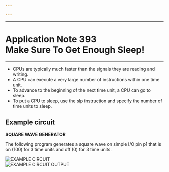 ```yaml
---

---
```


----

# Application Note 393 <br>Make Sure To Get Enough Sleep!

----

- CPUs are typically much faster than the signals they are reading and writing.
- A CPU can execute a very large number of instructions within one time unit.
- To advance to the beginning of the next time unit, a CPU can go to sleep.
- To put a CPU to sleep, use the slp instruction and specify the number of time units to sleep.

<WideSubtitleBlock>

## Example circuit
</WideSubtitleBlock>

**SQUARE WAVE GENERATOR** 

The following program generates a square wave on simple I/O pin p1 that is on (100) for 3 time units and off (0) for 3 time units.


<img src="/images/12.webp" alt="EXAMPLE CIRCUIT" >
<br>
<img src="/images/13.webp" alt="EXAMPLE CIRCUIT OUTPUT" >